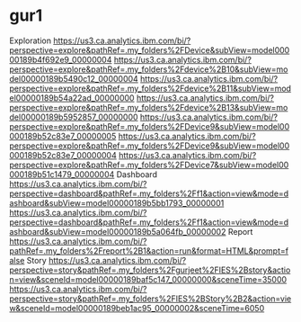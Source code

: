 # gur1
Exploration
https://us3.ca.analytics.ibm.com/bi/?perspective=explore&pathRef=.my_folders%2FDevice&subView=model00000189b4f692e9_00000004
https://us3.ca.analytics.ibm.com/bi/?perspective=explore&pathRef=.my_folders%2Fdevice%2B10&subView=model00000189b5490c12_00000004
https://us3.ca.analytics.ibm.com/bi/?perspective=explore&pathRef=.my_folders%2Fdevice%2B11&subView=model00000189b54a22ad_00000000
https://us3.ca.analytics.ibm.com/bi/?perspective=explore&pathRef=.my_folders%2Fdevice%2B13&subView=model00000189b5952857_00000000
https://us3.ca.analytics.ibm.com/bi/?perspective=explore&pathRef=.my_folders%2FDevice9&subView=model00000189b52c83e7_00000005
https://us3.ca.analytics.ibm.com/bi/?perspective=explore&pathRef=.my_folders%2FDevice9&subView=model00000189b52c83e7_00000004
https://us3.ca.analytics.ibm.com/bi/?perspective=explore&pathRef=.my_folders%2FDevice7&subView=model00000189b51c1479_00000004
Dashboard
https://us3.ca.analytics.ibm.com/bi/?perspective=dashboard&pathRef=.my_folders%2Ff1&action=view&mode=dashboard&subView=model00000189b5bb1793_00000001
https://us3.ca.analytics.ibm.com/bi/?perspective=dashboard&pathRef=.my_folders%2Ff1&action=view&mode=dashboard&subView=model00000189b5a064fb_00000002
Report
https://us3.ca.analytics.ibm.com/bi/?pathRef=.my_folders%2Freport%2B1&action=run&format=HTML&prompt=false
Story
https://us3.ca.analytics.ibm.com/bi/?perspective=story&pathRef=.my_folders%2Fgurjeet%2FIES%2Bstory&action=view&sceneId=model00000189baf5c147_00000000&sceneTime=35000
https://us3.ca.analytics.ibm.com/bi/?perspective=story&pathRef=.my_folders%2FIES%2BStory%2B2&action=view&sceneId=model00000189beb1ac95_00000002&sceneTime=6050


